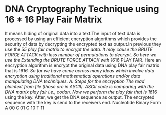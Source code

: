 # DNA Cryptography Technique using 16 * 16 Play Fair Matrix
It means hiding of original data into a text.The input of text data is processed by using an efficient encryption algorithms which provides the security of data by decrypting the encrypted text as output.In previous they use the 5*5 play fair matrix to encrypt the data. It may cause the BRUTE FORCE ATTACK with less number of permutations to decrypt. So here we use the Extending the BRUTE FORCE ATTACK with 16*16 PLAY FAIR. Here an encryption algorithm is encrypt the original data using DNA play fair matrix that is 16*16. So far we have come across many ideas which involve data encryption using traditional mathematical operations and/or data manipulating DNA techniques.
A. Steps for the encryption
The read plaintext from file (those are in ASCII).
ASCII code is comparing with the DNA matrix play fair i.e., codan.
Now we perform the play fair that is 16*16 using the key.
After, we get the DNA sequence as output.
The encrypted sequence with the key is send to the receivers end.
Nucleotide	Binary Form 
A 	00
C 	01
G 	10
T 	11 
